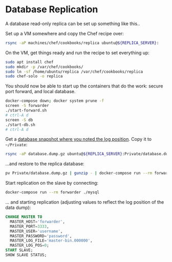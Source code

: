# Database Replication

A database read-only replica can be set up something like this..

Set up a VM somewhere and copy the Chef recipe over:
```bash
rsync -aP machines/chef/cookbooks/replica ubuntu@${REPLICA_SERVER}:
```

On the VM, get things ready and run the recipe to set everything up:
```bash
sudo apt install chef
sudo mkdir -p /var/chef/cookbooks/
sudo ln -sf /home/ubuntu/replica /var/chef/cookbooks/replica
sudo chef-solo -o replica
```

You should now be able to start up the containers that do the work: secure port forward, and local database.
```bash
docker-compose down; docker system prune -f
screen -S forwarder
./start-forward.sh
# ctrl-A d
screen -S db
./start-db.sh
# ctrl-A d
```

Get a [database snapshot where you noted the log position](https://dev.mysql.com/doc/refman/8.0/en/replication-howto-masterstatus.html). Copy it to `~/Private`:
```bash
rsync -aP database.dump.gz ubuntu@${REPLICA_SERVER}:Private/database.dump.gz
```
...and restore to the replica database:
```bash
pv Private/database.dump.gz | gunzip - | docker-compose run --rm forwarder ./mysql
```

Start replication on the slave by connecting:
```bash
docker-compose run --rm forwarder ./mysql
```
... and starting replication (adjusting values to reflect the log position of the data dump):
```sql
CHANGE MASTER TO
  MASTER_HOST='forwarder',
  MASTER_PORT=3333,
  MASTER_USER='username',
  MASTER_PASSWORD='password',
  MASTER_LOG_FILE='master-bin.000000',
  MASTER_LOG_POS=0;
START SLAVE;
SHOW SLAVE STATUS;
```
